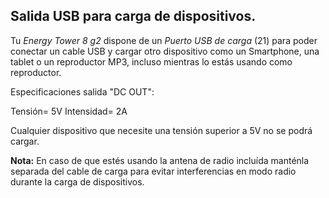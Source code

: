 ## Salida USB para carga de dispositivos.

Tu *Energy Tower 8 g2* dispone de un *Puerto USB de carga* (21) para poder conectar un cable USB y cargar otro dispositivo como un Smartphone, una tablet o un reproductor MP3, incluso mientras lo estás usando como reproductor.

Especificaciones salida "DC OUT": 

Tensión= 5V 
Intensidad= 2A

Cualquier dispositivo que necesite una tensión superior a 5V no se podrá cargar.

**Nota:** En caso de que estés usando la antena de radio incluída manténla separada del cable de carga para evitar interferencias en modo radio durante la carga de dispositivos.
